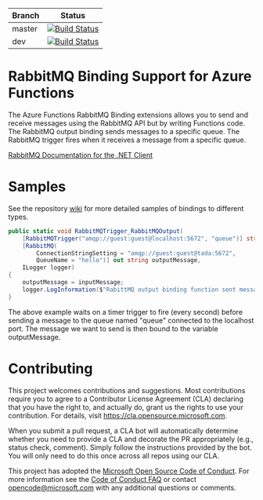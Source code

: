 |Branch|Status|
|---|---|
|master|[![Build Status](https://azfunc.visualstudio.com/Azure%20Functions/_apis/build/status/azure-functions-rabbitmq-extension-ci?branchName=master)](https://azfunc.visualstudio.com/Azure%20Functions/_build/latest?definitionId=34&branchName=master)|
|dev|[![Build Status](https://azfunc.visualstudio.com/Azure%20Functions/_apis/build/status/azure-functions-rabbitmq-extension-ci?branchName=dev)](https://azfunc.visualstudio.com/Azure%20Functions/_build/latest?definitionId=34&branchName=dev)|

# RabbitMQ Binding Support for Azure Functions

The Azure Functions RabbitMQ Binding extensions allows you to send and receive messages using the RabbitMQ API but by writing Functions code. The RabbitMQ output binding sends messages to a specific queue. The RabbitMQ trigger fires when it receives a message from a specific queue.

[RabbitMQ Documentation for the .NET Client](https://www.rabbitmq.com/dotnet-api-guide.html)

# Samples

See the repository [wiki](https://github.com/Azure/azure-functions-rabbitmq-extension/wiki) for more detailed samples of bindings to different types.

```C#
public static void RabbitMQTrigger_RabbitMQOutput(
    [RabbitMQTrigger("amqp://guest:guest@localhost:5672", "queue")] string inputMessage,
    [RabbitMQ(
        ConnectionStringSetting = "amqp://guest:guest@tada:5672",
        QueueName = "hello")] out string outputMessage,
    ILogger logger)
{
    outputMessage = inputMessage;
    logger.LogInformation($"RabittMQ output binding function sent message: {outputMessage}");
}
```

The above example waits on a timer trigger to fire (every second) before sending a message to the queue named "queue" connected to the localhost port. The message we want to send is then bound to the variable outputMessage.

# Contributing

This project welcomes contributions and suggestions.  Most contributions require you to agree to a
Contributor License Agreement (CLA) declaring that you have the right to, and actually do, grant us
the rights to use your contribution. For details, visit https://cla.opensource.microsoft.com.

When you submit a pull request, a CLA bot will automatically determine whether you need to provide
a CLA and decorate the PR appropriately (e.g., status check, comment). Simply follow the instructions
provided by the bot. You will only need to do this once across all repos using our CLA.

This project has adopted the [Microsoft Open Source Code of Conduct](https://opensource.microsoft.com/codeofconduct/).
For more information see the [Code of Conduct FAQ](https://opensource.microsoft.com/codeofconduct/faq/) or
contact [opencode@microsoft.com](mailto:opencode@microsoft.com) with any additional questions or comments.
